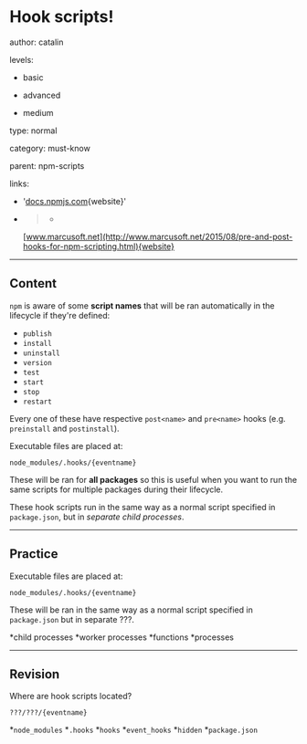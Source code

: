 # Hook scripts!
author: catalin

levels:

  - basic

  - advanced

  - medium

type: normal

category: must-know

parent: npm-scripts

links:

  - '[docs.npmjs.com](https://docs.npmjs.com/misc/scripts#hook-scripts){website}'

  - >-
    [www.marcusoft.net](http://www.marcusoft.net/2015/08/pre-and-post-hooks-for-npm-scripting.html){website}

---
## Content

`npm` is aware of some **script names** that will be ran automatically in the lifecycle if they're defined:
-  `publish`
- `install`
- `uninstall`
- `version`
- `test`
- `start`
- `stop` 
- `restart` 

Every one of these have respective `post<name>` and `pre<name>` hooks (e.g. `preinstall` and `postinstall`). 


Executable files are placed at:
```
node_modules/.hooks/{eventname}
```
These will be ran for **all packages** so this is useful when you want to run the same scripts for multiple packages during their lifecycle.

These hook scripts run in the same way as a normal script specified in `package.json`, but in *separate child processes*.

---
## Practice

Executable files are placed at:

```
node_modules/.hooks/{eventname} 
```
These will be ran in the same way as a normal script specified in `package.json` but in separate ???.

*child processes
*worker processes
*functions
*processes

---
## Revision

Where are hook scripts located?

```
???/???/{eventname}
```

*`node_modules`
*`.hooks`
*`hooks`
*`event_hooks`
*`hidden`
*`package.json`